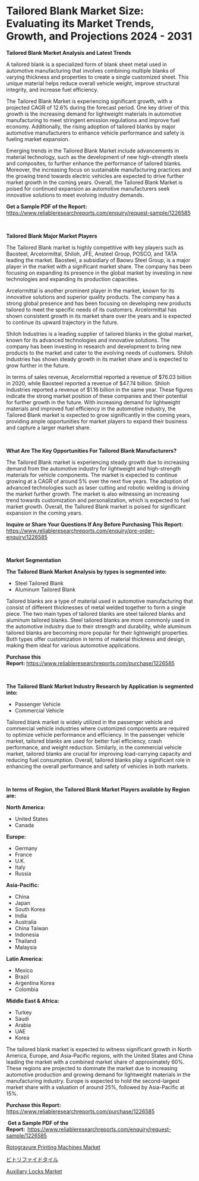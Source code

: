 <p><h1>Tailored Blank Market Size: Evaluating its Market Trends, Growth, and Projections 2024 - 2031</h1></p><p><strong>Tailored Blank Market Analysis and Latest Trends</strong></p>
<p><p>A tailored blank is a specialized form of blank sheet metal used in automotive manufacturing that involves combining multiple blanks of varying thickness and properties to create a single customized sheet. This unique material helps reduce overall vehicle weight, improve structural integrity, and increase fuel efficiency.</p><p>The Tailored Blank Market is experiencing significant growth, with a projected CAGR of 12.6% during the forecast period. One key driver of this growth is the increasing demand for lightweight materials in automotive manufacturing to meet stringent emission regulations and improve fuel economy. Additionally, the rising adoption of tailored blanks by major automotive manufacturers to enhance vehicle performance and safety is fueling market expansion.</p><p>Emerging trends in the Tailored Blank Market include advancements in material technology, such as the development of new high-strength steels and composites, to further enhance the performance of tailored blanks. Moreover, the increasing focus on sustainable manufacturing practices and the growing trend towards electric vehicles are expected to drive further market growth in the coming years. Overall, the Tailored Blank Market is poised for continued expansion as automotive manufacturers seek innovative solutions to meet evolving industry demands.</p></p>
<p><strong>Get a Sample PDF of the Report:&nbsp;</strong> <a href="https://www.reliableresearchreports.com/enquiry/request-sample/1226585">https://www.reliableresearchreports.com/enquiry/request-sample/1226585</a></p>
<p>&nbsp;</p>
<p><strong>Tailored Blank Major Market Players</strong></p>
<p><p>The Tailored Blank market is highly competitive with key players such as Baosteel, Arcelormittal, Shiloh, JFE, Ansteel Group, POSCO, and TATA leading the market. Baosteel, a subsidiary of Baowu Steel Group, is a major player in the market with a significant market share. The company has been focusing on expanding its presence in the global market by investing in new technologies and expanding its production capacities.</p><p>Arcelormittal is another prominent player in the market, known for its innovative solutions and superior quality products. The company has a strong global presence and has been focusing on developing new products tailored to meet the specific needs of its customers. Arcelormittal has shown consistent growth in its market share over the years and is expected to continue its upward trajectory in the future.</p><p>Shiloh Industries is a leading supplier of tailored blanks in the global market, known for its advanced technologies and innovative solutions. The company has been investing in research and development to bring new products to the market and cater to the evolving needs of customers. Shiloh Industries has shown steady growth in its market share and is expected to grow further in the future.</p><p>In terms of sales revenue, Arcelormittal reported a revenue of $76.03 billion in 2020, while Baosteel reported a revenue of $47.74 billion. Shiloh Industries reported a revenue of $1.16 billion in the same year. These figures indicate the strong market position of these companies and their potential for further growth in the future. With increasing demand for lightweight materials and improved fuel efficiency in the automotive industry, the Tailored Blank market is expected to grow significantly in the coming years, providing ample opportunities for market players to expand their business and capture a larger market share.</p></p>
<p>&nbsp;</p>
<p><strong>What Are The Key Opportunities For Tailored Blank Manufacturers?</strong></p>
<p><p>The Tailored Blank market is experiencing steady growth due to increasing demand from the automotive industry for lightweight and high-strength materials for vehicle components. The market is expected to continue growing at a CAGR of around 5% over the next five years. The adoption of advanced technologies such as laser cutting and robotic welding is driving the market further growth. The market is also witnessing an increasing trend towards customization and personalization, which is expected to fuel market growth. Overall, the Tailored Blank market is poised for significant expansion in the coming years.</p></p>
<p><strong>Inquire or Share Your Questions If Any Before Purchasing This Report:</strong> <a href="https://www.reliableresearchreports.com/enquiry/pre-order-enquiry/1226585">https://www.reliableresearchreports.com/enquiry/pre-order-enquiry/1226585</a></p>
<p>&nbsp;</p>
<p><strong>Market Segmentation</strong></p>
<p><strong>The Tailored Blank Market Analysis by types is segmented into:</strong></p>
<p><ul><li>Steel Tailored Blank</li><li>Aluminum Tailored Blank</li></ul></p>
<p><p>Tailored blanks are a type of material used in automotive manufacturing that consist of different thicknesses of metal welded together to form a single piece. The two main types of tailored blanks are steel tailored blanks and aluminum tailored blanks. Steel tailored blanks are more commonly used in the automotive industry due to their strength and durability, while aluminum tailored blanks are becoming more popular for their lightweight properties. Both types offer customization in terms of material thickness and design, making them ideal for various automotive applications.</p></p>
<p><strong>Purchase this Report:&nbsp;</strong><a href="https://www.reliableresearchreports.com/purchase/1226585">https://www.reliableresearchreports.com/purchase/1226585</a></p>
<p>&nbsp;</p>
<p><strong>The Tailored Blank Market Industry Research by Application is segmented into:</strong></p>
<p><ul><li>Passenger Vehicle</li><li>Commercial Vehicle</li></ul></p>
<p><p>Tailored blank market is widely utilized in the passenger vehicle and commercial vehicle industries where customized components are required to optimize vehicle performance and efficiency. In the passenger vehicle market, tailored blanks are used for better fuel efficiency, crash performance, and weight reduction. Similarly, in the commercial vehicle market, tailored blanks are crucial for improving load-carrying capacity and reducing fuel consumption. Overall, tailored blanks play a significant role in enhancing the overall performance and safety of vehicles in both markets.</p></p>
<p>&nbsp;</p>
<p><strong>In terms of Region, the Tailored Blank Market Players available by Region are:</strong></p>
<p>
    <p> <strong> North America: </strong>
        <ul>
            <li>United States</li>
            <li>Canada</li>
        </ul>
        </p> 
    <p> <strong> Europe: </strong>
        <ul>
            <li>Germany</li>
            <li>France</li>
            <li>U.K.</li>
            <li>Italy</li>
            <li>Russia</li>
        </ul>
        </p> 
    <p> <strong> Asia-Pacific: </strong>
        <ul>
            <li>China</li>
            <li>Japan</li>
            <li>South Korea</li>
            <li>India</li>
            <li>Australia</li>
            <li>China Taiwan</li>
            <li>Indonesia</li>
            <li>Thailand</li>
            <li>Malaysia</li>
        </ul>
        </p> 
    <p> <strong> Latin America: </strong>
        <ul>
            <li>Mexico</li>
            <li>Brazil</li>
            <li>Argentina Korea</li>
            <li>Colombia</li>
        </ul>
        </p> 
    <p> <strong> Middle East & Africa: </strong>
        <ul>
            <li>Turkey</li>
            <li>Saudi</li>
            <li>Arabia</li>
            <li>UAE</li>
            <li>Korea</li>
        </ul>
    </p>
    </p>
<p><p>The tailored blank market is expected to witness significant growth in North America, Europe, and Asia-Pacific regions, with the United States and China leading the market with a combined market share of approximately 60%. These regions are projected to dominate the market due to increasing automotive production and growing demand for lightweight materials in the manufacturing industry. Europe is expected to hold the second-largest market share with a valuation of around 25%, followed by Asia-Pacific at 15%.</p></p>
<p><strong>Purchase this Report: </strong><a href="https://www.reliableresearchreports.com/purchase/1226585">https://www.reliableresearchreports.com/purchase/1226585</a></p>
<p>&nbsp;<strong>Get a Sample PDF of the Report:&nbsp;&nbsp;</strong><a href="https://www.reliableresearchreports.com/enquiry/request-sample/1226585">https://www.reliableresearchreports.com/enquiry/request-sample/1226585</a></p>
<p><strong></strong></p>
<p><p><a href="https://view.publitas.com/reportprime-1/global-rotogravure-printing-machines-market-size-and-market-trends-insights-and-projections-from-2023-to-2030/">Rotogravure Printing Machines Market</a></p><p><a href="https://medium.com/@evekerluke2023/%E7%84%BC%E7%B5%90%E3%82%BF%E3%82%A4%E3%83%AB%E5%B8%82%E5%A0%B4%E3%81%AF-%E5%B8%82%E5%A0%B4%E3%82%B7%E3%82%A7%E3%82%A2-%E5%B8%82%E5%A0%B4%E3%83%88%E3%83%AC%E3%83%B3%E3%83%89-%E5%B8%82%E5%A0%B4%E6%88%90%E9%95%B7%E3%81%AB%E9%96%A2%E3%81%99%E3%82%8B%E6%83%85%E5%A0%B1%E3%82%92%E6%8F%90%E4%BE%9B%E3%81%97%E3%81%A6%E3%81%84%E3%81%BE%E3%81%99-022f9f6bf5ec">ビトリファイドタイル</a></p><p><a href="https://view.publitas.com/reportprime-1/global-auxiliary-locks-market-by-types-applications-and-major-players-with-regional-growth-rate-analysis-and-development-situation-from-2023-to-2030/">Auxiliary Locks Market</a></p></p>